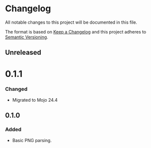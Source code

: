 # Changelog

All notable changes to this project will be documented in this file.

The format is based on [Keep a Changelog](http://keepachangelog.com/en/1.0.0/)
and this project adheres to [Semantic Versioning](http://semver.org/spec/v2.0.0.html).

## Unreleased

# 0.1.1

### Changed
- Migrated to Mojo 24.4

## 0.1.0

### Added
- Basic PNG parsing.